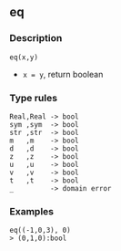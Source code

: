 ## eq

### Description

`eq(x,y)`

- `x = y`, return boolean

### Type rules

```no-highlight
Real,Real -> bool
sym ,sym  -> bool
str ,str  -> bool
m   ,m    -> bool
d   ,d    -> bool
z   ,z    -> bool
u   ,u    -> bool
v   ,v    -> bool
t   ,t    -> bool
_         -> domain error
```

### Examples

```
eq((-1,0,3), 0)
> (0,1,0):bool
```
